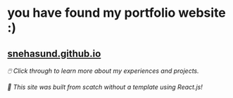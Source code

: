 # you have found my portfolio website :)
## <a href="http://snehasund.github.io">snehasund.github.io</a>

*🖱️ Click through to learn more about my experiences and projects.*  

*🧐 This site was built from scatch without a template using React.js!*
